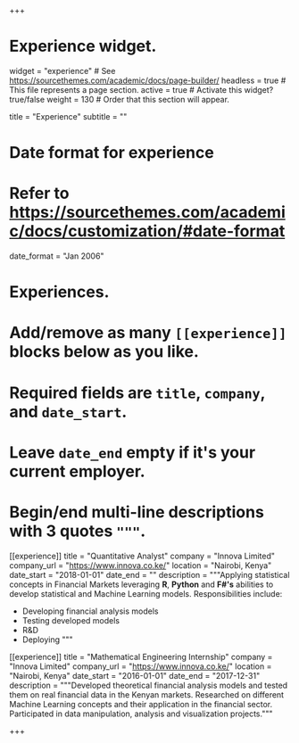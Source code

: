 +++
# Experience widget.
widget = "experience"  # See https://sourcethemes.com/academic/docs/page-builder/
headless = true  # This file represents a page section.
active = true  # Activate this widget? true/false
weight = 130  # Order that this section will appear.

title = "Experience"
subtitle = ""

# Date format for experience
#   Refer to https://sourcethemes.com/academic/docs/customization/#date-format
date_format = "Jan 2006"

# Experiences.
#   Add/remove as many `[[experience]]` blocks below as you like.
#   Required fields are `title`, `company`, and `date_start`.
#   Leave `date_end` empty if it's your current employer.
#   Begin/end multi-line descriptions with 3 quotes `"""`.
[[experience]]
  title = "Quantitative Analyst"
  company = "Innova Limited"
  company_url = "https://www.innova.co.ke/"
  location = "Nairobi, Kenya"
  date_start = "2018-01-01"
  date_end = ""
  description = """Applying statistical concepts in Financial Markets leveraging **R**, **Python** and **F#'s** abilities to develop statistical and Machine Learning models.
  Responsibilities include:
  
  * Developing financial analysis models
  * Testing developed models
  * R&D
  * Deploying
  """

[[experience]]
  title = "Mathematical Engineering Internship"
  company = "Innova Limited"
  company_url = "https://www.innova.co.ke/"
  location = "Nairobi, Kenya"
  date_start = "2016-01-01"
  date_end = "2017-12-31"
  description = """Developed theoretical financial analysis models and tested them on real financial data in the Kenyan markets.
   Researched on different Machine Learning concepts and their application in the financial sector. Participated in data manipulation, analysis and visualization projects."""

+++
